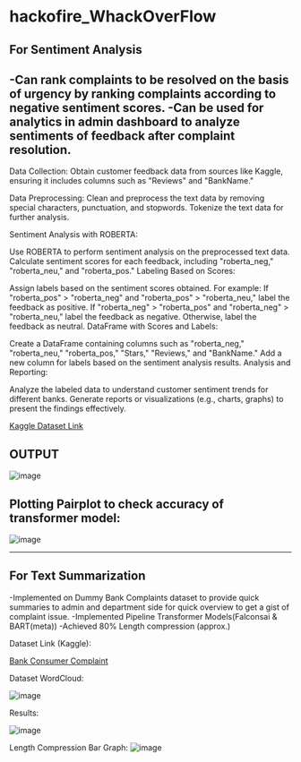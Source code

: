 # hackofire_WhackOverFlow
## For Sentiment Analysis
-Can rank complaints to be resolved on the basis of urgency by ranking complaints according to negative sentiment scores.
-Can be used for analytics in admin dashboard to analyze sentiments of feedback after complaint resolution.
--------------------------------------------------------------------------------------------------------------------------------------------------------------------------------------------------------------------
Data Collection: Obtain customer feedback data from sources like Kaggle, ensuring it includes columns such as "Reviews" and "BankName."

Data Preprocessing: Clean and preprocess the text data by removing special characters, punctuation, and stopwords. Tokenize the text data for further analysis.

Sentiment Analysis with ROBERTA:

Use ROBERTA to perform sentiment analysis on the preprocessed text data.
Calculate sentiment scores for each feedback, including "roberta_neg," "roberta_neu," and "roberta_pos."
Labeling Based on Scores:

Assign labels based on the sentiment scores obtained. For example:
If "roberta_pos" > "roberta_neg" and "roberta_pos" > "roberta_neu," label the feedback as positive.
If "roberta_neg" > "roberta_pos" and "roberta_neg" > "roberta_neu," label the feedback as negative.
Otherwise, label the feedback as neutral.
DataFrame with Scores and Labels:

Create a DataFrame containing columns such as "roberta_neg," "roberta_neu," "roberta_pos," "Stars," "Reviews," and "BankName."
Add a new column for labels based on the sentiment analysis results.
Analysis and Reporting:

Analyze the labeled data to understand customer sentiment trends for different banks.
Generate reports or visualizations (e.g., charts, graphs) to present the findings effectively.

[Kaggle Dataset Link](https://www.kaggle.com/datasets/darpan25bajaj/bank-reviewcomplaint-analysis)
## OUTPUT
![image](https://github.com/Aarya-0504/hackofire_WhackOverFlow/assets/97930406/bebc2a29-a1ed-4942-979c-a58a5e2c6d76)
## Plotting Pairplot to check accuracy of transformer model:
![image](https://github.com/Aarya-0504/hackofire_WhackOverFlow/assets/97930406/9a811aa4-dab1-41d9-9c9a-5f5ba1f7a32f)

--------------------------------------------------------------------------------------------------------------------------------------------------------------------------------------------------------------------
## For Text Summarization
-Implemented on Dummy Bank Complaints dataset to provide quick summaries to admin and department side for quick overview to get a gist of complaint issue.
-Implemented Pipeline Transformer Models(Falconsai & BART(meta))
-Achieved 80% Length compression (approx.) 

Dataset Link (Kaggle):

[Bank Consumer Complaint](https://www.kaggle.com/datasets/shashwatwork/consume-complaints-dataset-fo-nlp/data)

Dataset WordCloud:

![image](https://github.com/Aarya-0504/hackofire_WhackOverFlow/assets/97930406/595b3a48-396e-4437-8e7b-2ba65fdff948)

Results:

![image](https://github.com/Aarya-0504/hackofire_WhackOverFlow/assets/97930406/4ce21d10-49f6-40c2-a2d9-880bcae99b2b)

Length Compression Bar Graph:
![image](https://github.com/Aarya-0504/hackofire_WhackOverFlow/assets/97930406/954812dc-ef1e-431f-8a82-d5e0a11b4fb5)





